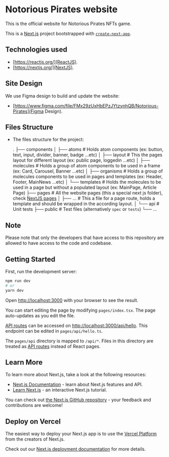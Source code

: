 # Notorious Pirates website

This is the official website for Notorious Pirates NFTs game.

This is a [Next.js](https://nextjs.org/) project bootstrapped with [`create-next-app`](https://github.com/vercel/next.js/tree/canary/packages/create-next-app).

## Technologies used

* [https://reactjs.org/](ReactJS).
* [https://nextjs.org/](NextJS).

## Site Design

We use Figma design to build and update the website:

* [https://www.figma.com/file/FMx29zUxHbEPzJYtzynhQB/Notorious-Pirates](Figma Design).

## Files Structure

* The files structure for the project:

    .
    ├── components
    │   ├── atoms               # Holds atom components (ex: button, text, input, divider, banner, badge ...etc)
    │   ├── layout              # This the pages layout for different layout (ex: public page, loggedin ...etc)
    │   ├── molecules           # Holds a group of atom components to be used in a frame (ex: Card, Carousel, Banner ...etc)
    │   ├── organisms           # Holds a group of molecules components to be used in pages and templates (ex: Header, Footer, MainNews ...etc)
    │   └── templates           # Holds the molecules to be used in a page but without a populated layout (ex: MainPage, Article Page)
    ├── pages                   # All the website pages (this a special next js folder), check [NextJS pages](https://nextjs.org/docs/basic-features/pages)
    │   ├── ...                 # This a file for a page route, holds a template and should be wrapped in the according layout.
    │   └── api                 # Unit tests
    ├── public                   # Test files (alternatively `spec` or `tests`)
    └── ...

## Note

Please note that only the developers that have access to this repository are allowed to have access to the code and codebase.

## Getting Started

First, run the development server:

```bash
npm run dev
# or
yarn dev
```

Open [http://localhost:3000](http://localhost:3000) with your browser to see the result.

You can start editing the page by modifying `pages/index.tsx`. The page auto-updates as you edit the file.

[API routes](https://nextjs.org/docs/api-routes/introduction) can be accessed on [http://localhost:3000/api/hello](http://localhost:3000/api/hello). This endpoint can be edited in `pages/api/hello.ts`.

The `pages/api` directory is mapped to `/api/*`. Files in this directory are treated as [API routes](https://nextjs.org/docs/api-routes/introduction) instead of React pages.

## Learn More

To learn more about Next.js, take a look at the following resources:

- [Next.js Documentation](https://nextjs.org/docs) - learn about Next.js features and API.
- [Learn Next.js](https://nextjs.org/learn) - an interactive Next.js tutorial.

You can check out [the Next.js GitHub repository](https://github.com/vercel/next.js/) - your feedback and contributions are welcome!

## Deploy on Vercel

The easiest way to deploy your Next.js app is to use the [Vercel Platform](https://vercel.com/new?utm_medium=default-template&filter=next.js&utm_source=create-next-app&utm_campaign=create-next-app-readme) from the creators of Next.js.

Check out our [Next.js deployment documentation](https://nextjs.org/docs/deployment) for more details.
